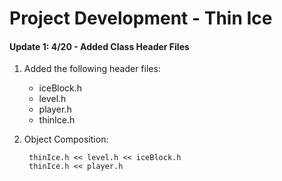 # Project Development - Thin Ice

#### Update 1: 4/20 - Added Class Header Files

1. Added the following header files:
    - iceBlock.h
    - level.h
    - player.h
    - thinIce.h
2. Object Composition:

        thinIce.h << level.h << iceBlock.h
        thinIce.h << player.h
